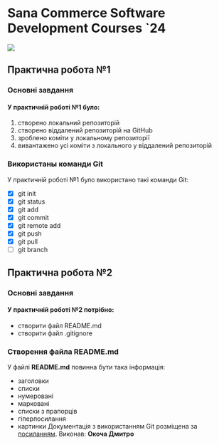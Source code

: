 # **Sana Commerce Software Development Courses `24**
![](https://upload.wikimedia.org/wikipedia/commons/0/08/Sana_Commerce_Logo.png)
## **Практична робота №1**
### **Основні завдання**
#### У **практичній роботі №1** було:
1. створено локальний репозиторій
1. створено віддалений репозиторій на GitHub
1. зроблено коміти у локальному репозиторії
1. вивантажено усі коміти з локального у віддалений репозиторій
### **Використаны команди Git**
У практичній роботі №1 було використано такі команди Git:
- [x] git init
- [x] git status
- [x] git add
- [x] git commit
- [x] git remote add
- [x] git push
- [x] git pull
- [ ] git branch
## **Практична робота №2**

### **Основні завдання**
#### У **практичній роботі №2** потрібно:
- створити файл README.md
- створити файл .gitignore

### **Створення файла README.md**
У файлі **README.md** повинна бути така інформація:

- заголовки
- списки
 - нумеровані
 - марковані
 - списки з прапорців
- гіперпосилання
- картинки
Документація з використанням Git розміщена за [посиланням](https://docs.google.com/document/d/1agdvcLqd2w2rWS0-fCqwsevO-7QN2xLpZPq7Haylq4U/edit).
Виконав: **Окоча Дмитро**
